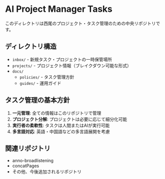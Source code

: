 # AI Project Manager Tasks

このディレクトリは西尾のプロジェクト・タスク管理のための中央リポジトリです。

## ディレクトリ構造

- `inbox/` - 新規タスク・プロジェクトの一時保管場所
- `projects/` - プロジェクト情報（ブレイクダウン可能な形式）
- `docs/`
  - `policies/` - タスク管理方針
  - `guides/` - 運用ガイド

## タスク管理の基本方針

1. **一元管理**: 全ての情報はこのリポジトリで管理
2. **プロジェクト分解**: プロジェクトは必要に応じて細分化可能
3. **実行者の柔軟性**: タスクは人間またはAIが実行可能
4. **多言語対応**: 英語・中国語などの多言語展開を考慮

## 関連リポジトリ

- anno-broadlistening
- concatPages
- その他、今後追加されるリポジトリ
